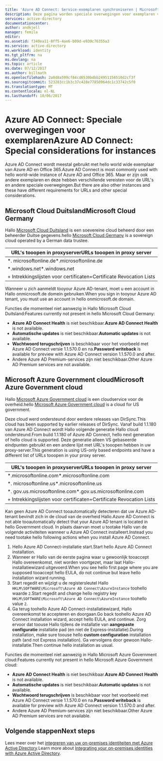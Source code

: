 ```yaml
---
title: 'Azure AD Connect: Service-exemplaren synchroniseren | Microsoft Docs'
description: Deze pagina worden speciale overwegingen voor exemplaren van Azure AD.
services: active-directory
documentationcenter: 
author: andkjell
manager: femila
editor: 
ms.assetid: f340ea11-8ff5-4ae6-b09d-e939c76355a3
ms.service: active-directory
ms.workload: identity
ms.tgt_pltfrm: na
ms.devlang: na
ms.topic: article
ms.date: 07/12/2017
ms.author: billmath
ms.openlocfilehash: 2a0d8a599cf84cd6530bdbb24951156510d2cf3f
ms.sourcegitcommit: 523283cc1b3c37c428e77850964dc1c33742c5f0
ms.translationtype: MT
ms.contentlocale: nl-NL
ms.lasthandoff: 10/06/2017
---
```

# <a name="azure-ad-connect-special-considerations-for-instances"></a><span data-ttu-id="7f585-103">Azure AD Connect: Speciale overwegingen voor exemplaren</span><span class="sxs-lookup"><span data-stu-id="7f585-103">Azure AD Connect: Special considerations for instances</span></span>
<span data-ttu-id="7f585-104">Azure AD Connect wordt meestal gebruikt met hello world wide exemplaar van Azure AD en Office 365.</span><span class="sxs-lookup"><span data-stu-id="7f585-104">Azure AD Connect is most commonly used with hello world-wide instance of Azure AD and Office 365.</span></span> <span data-ttu-id="7f585-105">Maar er zijn ook andere exemplaren en deze hebben verschillende vereisten voor de URL's en andere speciale overwegingen.</span><span class="sxs-lookup"><span data-stu-id="7f585-105">But there are also other instances and these have different requirements for URLs and other special considerations.</span></span>

## <a name="microsoft-cloud-germany"></a><span data-ttu-id="7f585-106">Microsoft Cloud Duitsland</span><span class="sxs-lookup"><span data-stu-id="7f585-106">Microsoft Cloud Germany</span></span>
<span data-ttu-id="7f585-107">Hallo [Microsoft Cloud Duitsland](http://www.microsoft.de/cloud-deutschland) is een soevereine cloud beheerd door een beheerder Duitse gegevens.</span><span class="sxs-lookup"><span data-stu-id="7f585-107">hello [Microsoft Cloud Germany](http://www.microsoft.de/cloud-deutschland) is a sovereign cloud operated by a German data trustee.</span></span>

| <span data-ttu-id="7f585-108">URL's tooopen in proxyserver</span><span class="sxs-lookup"><span data-stu-id="7f585-108">URLs tooopen in proxy server</span></span> |
| --- |
| <span data-ttu-id="7f585-109">\*. microsoftonline.de</span><span class="sxs-lookup"><span data-stu-id="7f585-109">\*.microsoftonline.de</span></span> |
| <span data-ttu-id="7f585-110">\*.windows.net</span><span class="sxs-lookup"><span data-stu-id="7f585-110">\*.windows.net</span></span> |
| <span data-ttu-id="7f585-111">+ Intrekkingslijsten voor certificaten</span><span class="sxs-lookup"><span data-stu-id="7f585-111">+Certificate Revocation Lists</span></span> |

<span data-ttu-id="7f585-112">Wanneer u zich aanmeldt tooyour Azure AD-tenant, moet u een account in Hallo onmicrosoft.de domein gebruiken.</span><span class="sxs-lookup"><span data-stu-id="7f585-112">When you sign in tooyour Azure AD tenant, you must use an account in hello onmicrosoft.de domain.</span></span>

<span data-ttu-id="7f585-113">Functies die momenteel niet aanwezig in Hallo Microsoft Cloud Duitsland:</span><span class="sxs-lookup"><span data-stu-id="7f585-113">Features currently not present in hello Microsoft Cloud Germany:</span></span>

* <span data-ttu-id="7f585-114">**Azure AD Connect Health** is niet beschikbaar.</span><span class="sxs-lookup"><span data-stu-id="7f585-114">**Azure AD Connect Health** is not available.</span></span>
* <span data-ttu-id="7f585-115">**Automatische updates** is niet beschikbaar.</span><span class="sxs-lookup"><span data-stu-id="7f585-115">**Automatic updates** is not available.</span></span>
* <span data-ttu-id="7f585-116">**Wachtwoord terugschrijven** is beschikbaar voor het voorbeeld met Azure AD Connect versie 1.1.570.0 en na.</span><span class="sxs-lookup"><span data-stu-id="7f585-116">**Password writeback** is available for preview with Azure AD Connect version 1.1.570.0 and after.</span></span>
* <span data-ttu-id="7f585-117">Andere Azure AD Premium-services zijn niet beschikbaar.</span><span class="sxs-lookup"><span data-stu-id="7f585-117">Other Azure AD Premium services are not available.</span></span>

## <a name="microsoft-azure-government-cloud"></a><span data-ttu-id="7f585-118">Microsoft Azure Government cloud</span><span class="sxs-lookup"><span data-stu-id="7f585-118">Microsoft Azure Government cloud</span></span>
<span data-ttu-id="7f585-119">Hallo [Microsoft Azure Government cloud](https://azure.microsoft.com/features/gov/) is een cloudservice voor de overheid.</span><span class="sxs-lookup"><span data-stu-id="7f585-119">hello [Microsoft Azure Government cloud](https://azure.microsoft.com/features/gov/) is a cloud for US government.</span></span>

<span data-ttu-id="7f585-120">Deze cloud werd ondersteund door eerdere releases van DirSync.</span><span class="sxs-lookup"><span data-stu-id="7f585-120">This cloud has been supported by earlier releases of DirSync.</span></span> <span data-ttu-id="7f585-121">Vanaf build 1.1.180 van Azure AD Connect wordt Hallo volgende generatie Hallo cloud ondersteund.</span><span class="sxs-lookup"><span data-stu-id="7f585-121">From build 1.1.180 of Azure AD Connect, hello next generation of hello cloud is supported.</span></span> <span data-ttu-id="7f585-122">Deze generatie alleen VS gebaseerde eindpunten gebruikt en een andere lijst met URL's tooopen hebben in uw proxy-server.</span><span class="sxs-lookup"><span data-stu-id="7f585-122">This generation is using US-only based endpoints and have a different list of URLs tooopen in your proxy server.</span></span>

| <span data-ttu-id="7f585-123">URL's tooopen in proxyserver</span><span class="sxs-lookup"><span data-stu-id="7f585-123">URLs tooopen in proxy server</span></span> |
| --- |
| <span data-ttu-id="7f585-124">\*.microsoftonline.com</span><span class="sxs-lookup"><span data-stu-id="7f585-124">\*.microsoftonline.com</span></span> |
| <span data-ttu-id="7f585-125">\*. microsoftonline.us</span><span class="sxs-lookup"><span data-stu-id="7f585-125">\*.microsoftonline.us</span></span> |
| <span data-ttu-id="7f585-126">\*. gov.us.microsoftonline.com</span><span class="sxs-lookup"><span data-stu-id="7f585-126">\*.gov.us.microsoftonline.com</span></span> |
| <span data-ttu-id="7f585-127">+ Intrekkingslijsten voor certificaten</span><span class="sxs-lookup"><span data-stu-id="7f585-127">+Certificate Revocation Lists</span></span> |

<span data-ttu-id="7f585-128">Kan geen Azure AD Connect tooautomatically detecteren dat uw Azure AD-tenant bevindt zich in de cloud van de overheid Hallo.</span><span class="sxs-lookup"><span data-stu-id="7f585-128">Azure AD Connect is not able tooautomatically detect that your Azure AD tenant is located in hello Government cloud.</span></span> <span data-ttu-id="7f585-129">In plaats daarvan moet u tootake Hallo van de volgende activiteiten wanneer u Azure AD Connect installeert.</span><span class="sxs-lookup"><span data-stu-id="7f585-129">Instead you need tootake hello following actions when you install Azure AD Connect.</span></span>

1. <span data-ttu-id="7f585-130">Hello Azure AD Connect-installatie start.</span><span class="sxs-lookup"><span data-stu-id="7f585-130">Start hello Azure AD Connect installation.</span></span>
2. <span data-ttu-id="7f585-131">Wanneer er Hallo van de eerste pagina waar u gewoonlijk tooaccept Hallo overeenkomst, niet worden voortgezet, maar laat Hallo-installatiewizard uitgevoerd.</span><span class="sxs-lookup"><span data-stu-id="7f585-131">When you see hello first page where you are supposed tooaccept hello EULA, do not continue but leave hello installation wizard running.</span></span>
3. <span data-ttu-id="7f585-132">Start regedit en wijzigt u de registersleutel Hallo `HKLM\SOFTWARE\Microsoft\Azure AD Connect\AzureInstance` toohello waarde `2`.</span><span class="sxs-lookup"><span data-stu-id="7f585-132">Start regedit and change hello registry key `HKLM\SOFTWARE\Microsoft\Azure AD Connect\AzureInstance` toohello value `2`.</span></span>
4. <span data-ttu-id="7f585-133">Ga terug toohello Azure AD Connect-installatiewizard, Hallo overeenkomst te accepteren en doorgaan.</span><span class="sxs-lookup"><span data-stu-id="7f585-133">Go back toohello Azure AD Connect installation wizard, accept hello EULA, and continue.</span></span> <span data-ttu-id="7f585-134">Zorg ervoor dat toouse Hallo tijdens de installatie van **aangepaste configuratie** installatie pad (en niet de Express-installatie).</span><span class="sxs-lookup"><span data-stu-id="7f585-134">During installation, make sure toouse hello **custom configuration** installation path (and not Express installation).</span></span> <span data-ttu-id="7f585-135">Ga vervolgens door gewoon Hallo-installatie.</span><span class="sxs-lookup"><span data-stu-id="7f585-135">Then continue hello installation as usual.</span></span>

<span data-ttu-id="7f585-136">Functies die momenteel niet aanwezig in Hallo Microsoft Azure Government cloud:</span><span class="sxs-lookup"><span data-stu-id="7f585-136">Features currently not present in hello Microsoft Azure Government cloud:</span></span>

* <span data-ttu-id="7f585-137">**Azure AD Connect Health** is niet beschikbaar.</span><span class="sxs-lookup"><span data-stu-id="7f585-137">**Azure AD Connect Health** is not available.</span></span>
* <span data-ttu-id="7f585-138">**Automatische updates** is niet beschikbaar.</span><span class="sxs-lookup"><span data-stu-id="7f585-138">**Automatic updates** is not available.</span></span>
* <span data-ttu-id="7f585-139">**Wachtwoord terugschrijven** is beschikbaar voor het voorbeeld met Azure AD Connect versie 1.1.570.0 en na.</span><span class="sxs-lookup"><span data-stu-id="7f585-139">**Password writeback**  is available for preview with Azure AD Connect version 1.1.570.0 and after.</span></span>
* <span data-ttu-id="7f585-140">Andere Azure AD Premium-services zijn niet beschikbaar.</span><span class="sxs-lookup"><span data-stu-id="7f585-140">Other Azure AD Premium services are not available.</span></span>

## <a name="next-steps"></a><span data-ttu-id="7f585-141">Volgende stappen</span><span class="sxs-lookup"><span data-stu-id="7f585-141">Next steps</span></span>
<span data-ttu-id="7f585-142">Lees meer over het [integreren van uw on-premises identiteiten met Azure Active Directory](active-directory-aadconnect.md).</span><span class="sxs-lookup"><span data-stu-id="7f585-142">Learn more about [Integrating your on-premises identities with Azure Active Directory](active-directory-aadconnect.md).</span></span>
